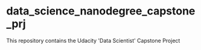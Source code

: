 # data_science_nanodegree_capstone_prj
This repository contains the Udacity 'Data Scientist' Capstone Project 
